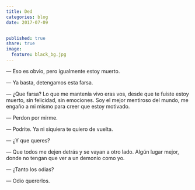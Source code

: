 ```yaml
---
title: Ded
categories: blog
date: 2017-07-09


published: true
share: true
image:
  feature: black_bg.jpg
---
```

— Eso es obvio, pero igualmente estoy muerto.

— Ya basta, detengamos esta farsa.

— ¿Que farsa? Lo que me mantenía vivo eras vos, desde que te fuiste estoy muerto, sin felicidad, sin emociones. Soy el mejor mentiroso del mundo, me engaño a mi mismo para creer que estoy motivado.

— Perdon por mirme.

— Podrite. Ya ni siquiera te quiero de vuelta.

— ¿Y que queres?

— Que todos me dejen detrás y se vayan a otro lado. Algún lugar mejor, donde no tengan que ver a un demonio como yo.

— ¿Tanto los odias?

— Odio quererlos.
